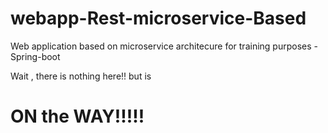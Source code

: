 # webapp-Rest-microservice-Based
Web application based on microservice architecure for training purposes - Spring-boot  

Wait , there is nothing here!! but is <h1> **ON the WAY!!!!!** <h1/>
